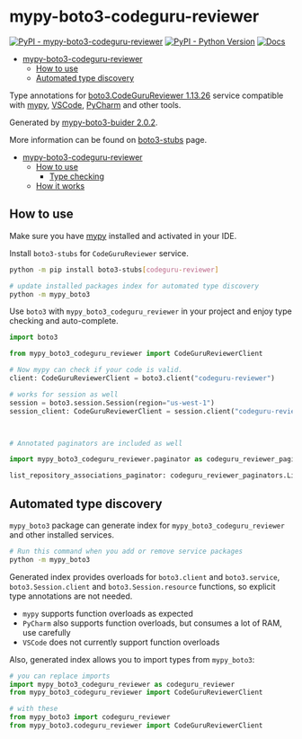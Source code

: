 # mypy-boto3-codeguru-reviewer

[![PyPI - mypy-boto3-codeguru-reviewer](https://img.shields.io/pypi/v/mypy-boto3-codeguru-reviewer.svg?color=blue)](https://pypi.org/project/mypy-boto3-codeguru-reviewer)
[![PyPI - Python Version](https://img.shields.io/pypi/pyversions/mypy-boto3-codeguru-reviewer.svg?color=blue)](https://pypi.org/project/mypy-boto3-codeguru-reviewer)
[![Docs](https://img.shields.io/readthedocs/mypy-boto3-builder.svg?color=blue)](https://mypy-boto3-builder.readthedocs.io/)

- [mypy-boto3-codeguru-reviewer](#mypy-boto3-codeguru-reviewer)
  - [How to use](#how-to-use)
  - [Automated type discovery](#automated-type-discovery)


Type annotations for
[boto3.CodeGuruReviewer 1.13.26](https://boto3.amazonaws.com/v1/documentation/api/1.13.26/reference/services/codeguru-reviewer.html#CodeGuruReviewer) service
compatible with [mypy](https://github.com/python/mypy), [VSCode](https://code.visualstudio.com/),
[PyCharm](https://www.jetbrains.com/pycharm/) and other tools.

Generated by [mypy-boto3-buider 2.0.2](https://github.com/vemel/mypy_boto3_builder).

More information can be found on [boto3-stubs](https://pypi.org/project/boto3-stubs/) page.

- [mypy-boto3-codeguru-reviewer](#mypy-boto3-codeguru-reviewer)
  - [How to use](#how-to-use)
    - [Type checking](#type-checking)
  - [How it works](#how-it-works)

## How to use

Make sure you have [mypy](https://github.com/python/mypy) installed and activated in your IDE.

Install `boto3-stubs` for `CodeGuruReviewer` service.

```bash
python -m pip install boto3-stubs[codeguru-reviewer]

# update installed packages index for automated type discovery
python -m mypy_boto3
```

Use `boto3` with `mypy_boto3_codeguru_reviewer` in your project and enjoy type checking and auto-complete.

```python
import boto3

from mypy_boto3_codeguru_reviewer import CodeGuruReviewerClient

# Now mypy can check if your code is valid.
client: CodeGuruReviewerClient = boto3.client("codeguru-reviewer")

# works for session as well
session = boto3.session.Session(region="us-west-1")
session_client: CodeGuruReviewerClient = session.client("codeguru-reviewer")



# Annotated paginators are included as well

import mypy_boto3_codeguru_reviewer.paginator as codeguru_reviewer_paginators

list_repository_associations_paginator: codeguru_reviewer_paginators.ListRepositoryAssociationsPaginator = client.get_paginator("list_repository_associations")
```

## Automated type discovery

`mypy_boto3` package can generate index for `mypy_boto3_codeguru_reviewer` and other installed services.

```bash
# Run this command when you add or remove service packages
python -m mypy_boto3
```

Generated index provides overloads for `boto3.client` and `boto3.service`,
`boto3.Session.client` and `boto3.Session.resource` functions,
so explicit type annotations are not needed.

- `mypy` supports function overloads as expected
- `PyCharm` also supports function overloads, but consumes a lot of RAM, use carefully
- `VSCode` does not currently support function overloads

Also, generated index allows you to import types from `mypy_boto3`:

```python
# you can replace imports
import mypy_boto3_codeguru_reviewer as codeguru_reviewer
from mypy_boto3_codeguru_reviewer import CodeGuruReviewerClient

# with these
from mypy_boto3 import codeguru_reviewer
from mypy_boto3.codeguru_reviewer import CodeGuruReviewerClient
```